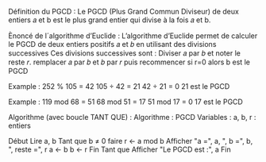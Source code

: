Définition du PGCD : 
      Le PGCD (Plus Grand Commun Diviseur) de deux entiers 𝑎 et b est le plus grand entier qui divise à la fois 𝑎 et b.


Ènoncé de l´algorithme d’Euclide : 
      L’algorithme d’Euclide permet de calculer le PGCD de deux entiers positifs 𝑎 et 𝑏 en utilisant des divisions successives 
    Ces divisions successives sont :
  Diviser 𝑎 par 𝑏 et noter le reste 𝑟.
  remplacer 𝑎 par 𝑏 et 𝑏 par 𝑟 puis recommencer
  si r=0 alors b est le PGCD 

Example : 252 % 105 = 42
           105 ÷ 42 = 21
           42 ÷ 21 = 0
21 est le PGCD

Example : 119 mod 68 = 51
          68 mod 51 = 17
          51 mod 17 = 0
17 est le PGCD


Algorithme (avec boucle TANT QUE) :
   Algorithme : PGCD
   Variables :
       a, b, r : entiers

   Début
    Lire a, b
     Tant que b ≠ 0 faire
           r ← a mod b
           Afficher "a =", a, ", b =", b, ", reste =", r
           a ← b
           b ← r
      Fin Tant que
    Afficher "Le PGCD est :", a
   Fin
